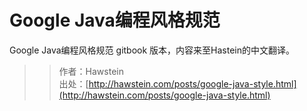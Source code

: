 # Google Java编程风格规范

Google Java编程风格规范 gitbook 版本，内容来至Hastein的中文翻译。

> > 作者：Hawstein<br>
  出处：[http://hawstein.com/posts/google-java-style.html](http://hawstein.com/posts/google-java-style.html)

